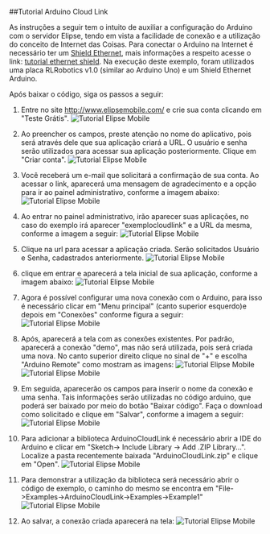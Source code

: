 ##Tutorial Arduino Cloud Link

As instruções a seguir tem o intuito de auxiliar a configuração do Arduino com o servidor Elipse, tendo em vista a facilidade de conexão e a utilização do conceito de Internet das Coisas. Para conectar o Arduino na Internet é necessário ter um [Shield Ethernet](https://www.arduino.cc/en/Main/ArduinoEthernetShield), mais informações a respeito acesse o link: [tutorial ethernet shield](http://blog.filipeflop.com/arduino/tutorial-ethernet-shield-w5100.html). Na execução deste exemplo, foram utilizados uma placa RLRobotics v1.0 (similar ao Arduino Uno) e um Shield Ethernet Arduino.

Após baixar o código, siga os passos a seguir: 


1. Entre no site http://www.elipsemobile.com/ e crie sua conta clicando em "Teste Grátis".
   ![Tutorial Elipse Mobile](Img/screen1.PNG)

2. Ao preencher os campos, preste atenção no nome do aplicativo, pois será através dele que sua 
aplicação criará a URL. O usuário e senha serão utilizados para acessar sua aplicação posteriormente. 
Clique em "Criar conta".
   ![Tutorial Elipse Mobile](Img/screen2.PNG)

3. Você receberá um e-mail que solicitará a confirmação de sua conta. Ao acessar o link, aparecerá uma mensagem de agradecimento e a opção para ir ao painel administrativo, conforme a imagem abaixo:
   ![Tutorial Elipse Mobile](Img/screen3.PNG)

4. Ao entrar no painel administrativo, irão aparecer suas aplicações, no caso do exemplo irá aparecer "exemplocloudlink" e a URL da mesma, conforme a imagem a seguir:
   ![Tutorial Elipse Mobile](Img/screen4.PNG)

5. Clique na url para acessar a aplicação criada. Serão solicitados Usuário e Senha, cadastrados anteriormente.
  ![Tutorial Elipse Mobile](Img/screen5.PNG)

6. clique em entrar e aparecerá a tela inicial de sua aplicação, conforme a imagem abaixo:
   ![Tutorial Elipse Mobile](Img/screen6.PNG)

7. Agora é possível configurar uma nova conexão com o Arduino, para isso é necessário clicar em "Menu principal" (canto superior esquerdo)e depois em "Conexões" conforme figura a seguir:
   ![Tutorial Elipse Mobile](Img/screen7.PNG)

8. Após, aparecerá a tela com as conexões existentes. Por padrão, aparecerá a conexão "demo", mas 
não será utilizada, pois será criada uma nova. No canto superior direito clique no sinal de "+" e
escolha "Arduino Remote" como mostram as imagens:
   ![Tutorial Elipse Mobile](Img/screen81.PNG)
   ![Tutorial Elipse Mobile](Img/screen82.PNG)

9. Em seguida, aparecerão os campos para inserir o nome da conexão e uma senha. Tais informações 
serão utilizadas no código arduino, que poderá ser baixado por meio do botão "Baixar código". 
Faça o download como solicitado e clique em "Salvar", conforme a imagem a seguir:
   ![Tutorial Elipse Mobile](Img/screen12.PNG)

10. Para adicionar a biblioteca ArduinoCloudLink é necessário abrir a IDE do Arduino
e clicar em "Sketch-> Include Library -> Add .ZIP Library...". Localize a pasta recentemente
baixada "ArduinoCloudLink.zip" e clique em "Open".
   ![Tutorial Elipse Mobile](Img/screen133.PNG)

11. Para demonstrar a utilização da biblioteca será necessário abrir o código de exemplo, o caminho do mesmo se encontra em "File->Examples->ArduinoCloudLink->Examples->Example1"
   ![Tutorial Elipse Mobile](Img/screen15.PNG)

12. Ao salvar, a conexão criada aparecerá na tela:
   ![Tutorial Elipse Mobile](Img/screen101.PNG)

